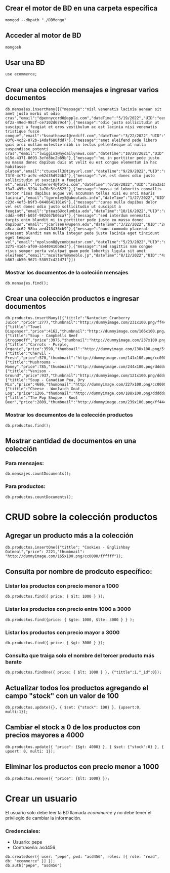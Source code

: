 ## Crear el motor de BD en una carpeta específica
`mongod --dbpath "./DBMongo"`

## Acceder al motor de BD
`mongosh`

## Usar una BD
`use ecommerce;`

## Crear una colección mensajes e ingresar varios documentos
```
db.mensajes.insertMany([{"message":"nisl venenatis lacinia aenean sit amet justo morbi ut odio cras","email":"dpennycord0@apple.com","dateTime":"5/19/2022","UID":"eede01a7-6f2a-49ed-98cf-ce7102d679c4"},{"message":"odio justo sollicitudin ut suscipit a feugiat et eros vestibulum ac est lacinia nisi venenatis tristique fusce congue","email":"ksouthouse1@rediff.com","dateTime":"3/22/2022","UID":"9a6f861b-93f6-4c32-872b-14daf680fdd7"},{"message":"amet eleifend pede libero quis orci nullam molestie nibh in lectus pellentesque at nulla suspendisse potenti cras","email":"lwiggin2@nydailynews.com","dateTime":"10/28/2021","UID":"aced82be-b15d-4371-8693-3efd8bc2b89b"},{"message":"mi in porttitor pede justo eu massa donec dapibus duis at velit eu est congue elementum in hac habitasse platea","email":"ctuxsell3@tinyurl.com","dateTime":"9/29/2022","UID":"af148338-73f0-4c72-ac9c-e62d35d924b2"},{"message":"vel est donec odio justo sollicitudin ut suscipit a feugiat et","email":"lscherer4@fotki.com","dateTime":"6/16/2022","UID":"a8a3a150-f3a7-495e-9294-1a70c5fc6525"},{"message":"massa id lobortis convallis tortor risus dapibus augue vel accumsan tellus nisi eu orci mauris lacinia","email":"tgormley5@aboutads.info","dateTime":"1/27/2022","UID":"fe6cc2f9-c23d-4ef3-b9f3-0440641101e9"},{"message":"curae nulla dapibus dolor vel est donec odio justo sollicitudin ut suscipit a feugiat","email":"pteaz6@columbia.edu","dateTime":"10/16/2022","UID":"a7964bda-cdda-449f-b05f-982d67b06ca7"},{"message":"sed interdum venenatis turpis enim blandit mi in porttitor pede justo eu massa donec dapibus","email":"jcarlsen7@upenn.edu","dateTime":"3/22/2022","UID":"2cd56574-a8ca-4c62-98ba-aed413436cb9"},{"message":"nunc commodo placerat praesent blandit nam nulla integer pede justo lacinia eget tincidunt eget tempus vel","email":"npolson8@ycombinator.com","dateTime":"5/23/2022","UID":"db2aded1-3275-41d4-af09-a5440410b8e3"},{"message":"sed sagittis nam congue risus semper porta volutpat quam pede lobortis ligula sit amet eleifend","email":"mcolter9@ameblo.jp","dateTime":"8/12/2022","UID":"4a0ba381-b867-4b50-9671-53057c421d71"}])
```

### Mostrar los documentos de la coleción mensajes
`db.mensajes.find();`

## Crear una colección productos e ingresar documentos
```
db.productos.insertMany([{"tittle":"Nantucket Cranberry Juice","price":2777,"thumbnail":"http://dummyimage.com/231x100.png/ff4444/ffffff"},{"tittle":"Towel Dispenser","price":4162,"thumbnail":"http://dummyimage.com/166x100.png/dddddd/000000"},{"tittle":"Soup - Campbells Beef Strogonoff","price":3975,"thumbnail":"http://dummyimage.com/237x100.png/ff4444/ffffff"},{"tittle":"Carrots - Purple, Organic","price":3598,"thumbnail":"http://dummyimage.com/130x100.png/5fa2dd/ffffff"},{"tittle":"Chervil - Fresh","price":570,"thumbnail":"http://dummyimage.com/141x100.png/cc0000/ffffff"},{"tittle":"Mushrooms - Honey","price":785,"thumbnail":"http://dummyimage.com/244x100.png/dddddd/000000"},{"tittle":"Venison - Ground","price":937,"thumbnail":"http://dummyimage.com/121x100.png/dddddd/000000"},{"tittle":"Soup - Canadian Pea, Dry Mix","price":4686,"thumbnail":"http://dummyimage.com/227x100.png/cc0000/ffffff"},{"tittle":"Cheese - Woolwich Goat, Log","price":1206,"thumbnail":"http://dummyimage.com/188x100.png/dddddd/000000"},{"tittle":"The Pop Shoppe - Root Beer","price":2809,"thumbnail":"http://dummyimage.com/239x100.png/ff4444/ffffff"}]);
```

### Mostrar los documentos de la colección productos
`db.productos.find();`

## Mostrar cantidad de documentos en una colección
### Para mensajes:
`db.mensajes.countDocuments();`
### Para productos:
`db.productos.countDocuments();`

# CRUD sobre la colección productos
## Agregar un producto más a la colección
```
db.productos.insertOne({"tittle": "Cookies - Englishbay Oatmeal","price": 2221,"thumbnail": "http://dummyimage.com/165x100.png/cc0000/ffffff"});
```
## Consulta por nombre de prodcuto específico:
### Listar los productos con precio menor a 1000
`db.productos.find({ price: { $lt: 1000 } });`
### Listar los productos con precio entre 1000 a 3000
`db.productos.find({price: { $gte: 1000, $lte: 3000 } } );`
### Listar los productos con precio mayor a 3000
`db.productos.find({ price: { $gt: 3000 } });`
### Consulta que traiga solo el nombre del tercer producto más barato
`db.productos.findOne({ price: { $lt: 1000 } }, {"tittle":1,"_id":0});`
## Actualizar todos los productos agregando el campo "stock" con un valor de 100
`db.productos.update({}, { $set: {"stock": 100} }, {upsert:0, multi:1});`
## Cambiar el stock a 0 de los productos con precios mayores a 4000
`db.productos.update({ "price": {$gt: 4000} }, { $set: {"stock":0} }, { upsert: 0, multi: 1});`
## Eliminar los productos con precio menor a 1000
`db.productos.remove({ "price": {$lt: 1000} });`
# Crear un usuario
El usuario solo debe leer la BD llamada _ecommerce_ y no debe tener el privilegio de cambiar la información.<br>
### Credenciales:
- Usuario: pepe
- Contraseña: asd456<br>

```
db.createUser({ user: "pepe", pwd: "asd456", roles: [{ role: "read", db: "ecommerce" }] });
db.auth("pepe", "asd456")
```
